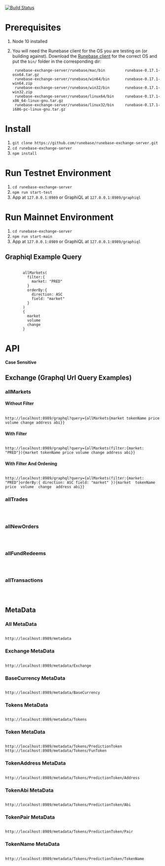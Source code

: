 [![Build Status](https://travis-ci.org/runebase/runebase-exchange-server.svg?branch=master)](https://travis-ci.org/runebase/runebase-exchange-server)

# Prerequisites
1. Node 10 installed
2. You will need the Runebase client for the OS you are testing on (or building against). Download the [Runebase client](https://github.com/runebase/runebase/releases) for the correct OS and put the `bin/` folder in the corresponding dir:

        runebase-exchange-server/runebase/mac/bin         runebase-0.17.1-osx64.tar.gz
        runebase-exchange-server/runebase/win64/bin       runebase-0.17.1-win64.zip
        runebase-exchange-server/runebase/win32/bin       runebase-0.17.1-win32.zip
        runebase-exchange-server/runebase/linux64/bin     runebase-0.17.1-x86_64-linux-gnu.tar.gz
        runebase-exchange-server/runebase/linux32/bin     runebase-0.17.1-i686-pc-linux-gnu.tar.gz

# Install
1. `git clone https://github.com/runebase/runebase-exchange-server.git`
2. `cd runebase-exchange-server`
3. `npm install`

# Run Testnet Environment
1. `cd runebase-exchange-server`
2. `npm run start-test`
3. App at `127.0.0.1:8989` or GraphiQL at `127.0.0.1:8989/graphiql`

# Run Mainnet Environment
1. `cd runebase-exchange-server`
2. `npm run start-main`
3. App at `127.0.0.1:8989` or GraphiQL at `127.0.0.1:8989/graphiql`

## Graphiql Example Query

```

		allMarkets(
          filter:{
            market: "PRED"
          }
          orderBy:{
            direction: ASC
            field: "market"
          }
        )
        {
          market
          volume
          change
        }

```


# API

**Case Sensitive**

## Exchange (Graphql Url Query Examples)

### allMarkets

#### Without Filter

```

http://localhost:8989/graphql?query={allMarkets{market tokenName price volume change address abi}}

```

#### With Filter

```

http://localhost:8989/graphql?query={allMarkets(filter:{market: "PRED"}){market tokenName price volume change address abi}}

```

#### With Filter And Ordening

```

http://localhost:8989/graphql?query={allMarkets(filter:{market: "PRED"}orderBy:{ direction: ASC field: "market" }){market  tokenName  price  volume  change  address abi}}

```

### allTrades

```



```

### allNewOrders

```



```

### allFundRedeems

```



```

### allTransactions

```



```


## MetaData

### All MetaData

```

http://localhost:8989/metadata

```

### Exchange MetaData

```

http://localhost:8989/metadata/Exchange

```

### BaseCurrency MetaData

```

http://localhost:8989/metadata/BaseCurrency

```

### Tokens MetaData

```

http://localhost:8989/metadata/Tokens

```

### Token MetaData

```

http://localhost:8989/metadata/Tokens/PredictionToken
http://localhost:8989/metadata/Tokens/FunToken

```

### TokenAddress MetaData

```

http://localhost:8989/metadata/Tokens/PredictionToken/Address

```

### TokenAbi MetaData

```

http://localhost:8989/metadata/Tokens/PredictionToken/Abi

```

### TokenPair MetaData

```

http://localhost:8989/metadata/Tokens/PredictionToken/Pair

```

### TokenName MetaData

```

http://localhost:8989/metadata/Tokens/PredictionToken/TokenName

```